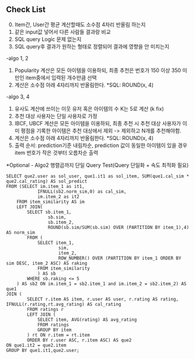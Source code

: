 ## Check List
0. Item간, User간 평균 계산할때도 소수점 4자리 반올림 하는지
1. 같은 input값 넣어서 다른 사람들 결과랑 비교
2. SQL query Logic 문제 없는지
3. SQL query후 결과가 원하는 형태로 정렬되어 결과에 영향을 안 미치는지


-algo 1, 2
1) Popularity 계산은 모든 아이템을 이용하되, 최종 추천은 번호가 150 이상 350 미만인 item중에서 입력된 개수만큼 선택 
2) 계산은 소수점 아래 4자리까지 반올림한다. *SQL: ROUND(x, 4) 

-algo 3, 4
1) 유사도 계산에 쓰이는 이웃 유저 혹은 아이템의 수 K는 5로 계산 (k fix)
2) 추천 대상 사용자는 단일 사용자로 가정
3) IBCF, UBCF 계산은 모든 아이템을 이용하되, 최종 추천 시 추천 대상 사용자가 이미 평점을 기록한 아이템은 추천 대상에서 제외 
-> 제외하고 N개를 추천해야함.
4) 계산은 소수점 아래 4자리까지 반올림한다. *SQL: ROUND(x, 4) 
5) 출력 순서: prediction기준 내림차순, prediction 값이 동일한 아이템이 있을 경우 item 번호가 작은 것부터 오름차순 출력



*Optional - Algo2 행렬곱까지 단일 Query Test(Query 단일화 + 속도 최적화 필요)  
```
SELECT que2.user as sol_user, que1.it1 as sol_item, SUM(que1.cal_sim * que2.cal_rating) AS sol_predict  
FROM (SELECT im.item_1 as it1,  
            IFNULL(sb2.norm_sim,0) as cal_sim,  
            im.item_2 as it2  
    FROM item_similarity AS im  
    LEFT JOIN(  
        SELECT sb.item_1,  
                sb.sim,  
                sb.item_2,  
                ROUND(sb.sim/SUM(sb.sim) OVER (PARTITION BY item_1),4) AS norm_sim  
        FROM (  
            SELECT item_1,  
                    sim,  
                    item_2,  
                    ROW_NUMBER() OVER (PARTITION BY item_1 ORDER BY sim DESC, item_2 ASC) AS raking  
            FROM item_similarity  
            ) AS sb  
        WHERE sb.raking <= 5  
    ) AS sb2 ON im.item_1 = sb2.item_1 and im.item_2 = sb2.item_2) AS que1  
JOIN (  
        SELECT r.item AS item, r.user AS user, r.rating AS rating, IFNULL(r.rating,rt.avg_rating) AS cal_rating  
        FROM ratings r  
        LEFT JOIN (  
            SELECT item, AVG(rating) AS avg_rating  
            FROM ratings  
            GROUP BY item
        ) rt ON r.item = rt.item
        ORDER BY r.user ASC, r.item ASC) AS que2
ON que1.it2 = que2.item
GROUP BY que1.it1,que2.user;
```
